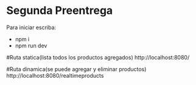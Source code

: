 # Segunda Preentrega
Para iniciar escriba: 
- npm i
- npm run dev

#Ruta statica(lista todos los productos agregados)
http://localhost:8080/

#Ruta dinamica(se puede agregar y eliminar productos)
http://localhost:8080/realtimeproducts


